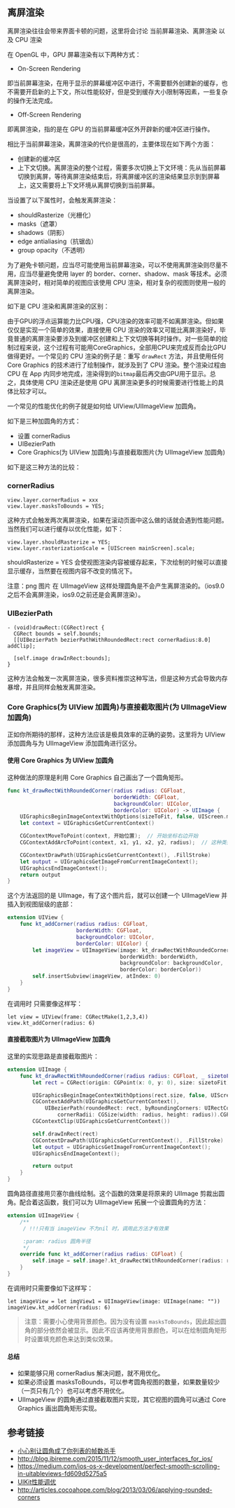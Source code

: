 ## 离屏渲染

离屏渲染往往会带来界面卡顿的问题，这里将会讨论 当前屏幕渲染、离屏渲染 以及 CPU 渲染

在 OpenGL 中，GPU 屏幕渲染有以下两种方式：

- On-Screen Rendering

即当前屏幕渲染，在用于显示的屏幕缓冲区中进行，不需要额外创建新的缓存，也不需要开启新的上下文，所以性能较好，但是受到缓存大小限制等因素，一些复杂的操作无法完成。

- Off-Screen Rendering

即离屏渲染，指的是在 GPU 的当前屏幕缓冲区外开辟新的缓冲区进行操作。

相比于当前屏幕渲染，离屏渲染的代价是很高的，主要体现在如下两个方面：

- 创建新的缓冲区
- 上下文切换。离屏渲染的整个过程，需要多次切换上下文环境：先从当前屏幕切换到离屏，等待离屏渲染结束后，将离屏缓冲区的渲染结果显示到到屏幕上，这又需要将上下文环境从离屏切换到当前屏幕。

当设置了以下属性时，会触发离屏渲染：

- shouldRasterize（光栅化）
- masks（遮罩）
- shadows（阴影）
- edge antialiasing（抗锯齿）
- group opacity（不透明）

为了避免卡顿问题，应当尽可能使用当前屏幕渲染，可以不使用离屏渲染则尽量不用，应当尽量避免使用 layer 的 border、corner、shadow、mask 等技术。必须离屏渲染时，相对简单的视图应该使用 CPU 渲染，相对复杂的视图则使用一般的离屏渲染。

如下是 CPU 渲染和离屏渲染的区别：

由于GPU的浮点运算能力比CPU强，CPU渲染的效率可能不如离屏渲染。但如果仅仅是实现一个简单的效果，直接使用 CPU 渲染的效率又可能比离屏渲染好，毕竟普通的离屏渲染要涉及到缓冲区创建和上下文切换等耗时操作。对一些简单的绘制过程来说，这个过程有可能用CoreGraphics，全部用CPU来完成反而会比GPU做得更好。一个常见的 CPU 渲染的例子是：重写 `drawRect` 方法，并且使用任何 Core Graphics 的技术进行了绘制操作，就涉及到了 CPU 渲染。整个渲染过程由 CPU 在 App 内同步地完成，渲染得到的`bitmap`最后再交由GPU用于显示。总之，具体使用 CPU 渲染还是使用 GPU 离屏渲染更多的时候需要进行性能上的具体比较才可以。

一个常见的性能优化的例子就是如何给 UIView/UIImageView 加圆角。

如下是三种加圆角的方式：

- 设置 cornerRadius
- UIBezierPath
- Core Graphics(为 UIView 加圆角)与直接截取图片(为 UIImageView 加圆角)

如下是这三种方法的比较：

### cornerRadius

```
view.layer.cornerRadius = xxx
view.layer.masksToBounds = YES;
```
这种方式会触发两次离屏渲染，如果在滚动页面中这么做的话就会遇到性能问题。当然我们可以进行缓存以优化性能，如下：

```
view.layer.shouldRasterize = YES; 
view.layer.rasterizationScale = [UIScreen mainScreen].scale;
```

shouldRasterize = YES 会使视图渲染内容被缓存起来，下次绘制的时候可以直接显示缓存，当然要在视图内容不改变的情况下。

注意：png 图片 在 UIImageView 这样处理圆角是不会产生离屏渲染的。（ios9.0之后不会离屏渲染，ios9.0之前还是会离屏渲染）。

### UIBezierPath

```
- (void)drawRect:(CGRect)rect {
  CGRect bounds = self.bounds;
  [[UIBezierPath bezierPathWithRoundedRect:rect cornerRadius:8.0] addClip];

  [self.image drawInRect:bounds];
}
```

这种方法会触发一次离屏渲染，很多资料推崇这种写法，但是这种方式会导致内存暴增，并且同样会触发离屏渲染。

### Core Graphics(为 UIView 加圆角)与直接截取图片(为 UIImageView 加圆角)

正如你所期待的那样，这种方法应该是极具效率的正确的姿势。这里将为 UIView 添加圆角与为 UIImageView 添加圆角进行区分。

#### 使用 Core Graphics 为 UIView 加圆角

这种做法的原理是利用 Core Graphics 自己画出了一个圆角矩形。

```Swift
func kt_drawRectWithRoundedCorner(radius radius: CGFloat,  
                                  borderWidth: CGFloat,
                                  backgroundColor: UIColor,
                                  borderColor: UIColor) -> UIImage {    
    UIGraphicsBeginImageContextWithOptions(sizeToFit, false, UIScreen.mainScreen().scale)
    let context = UIGraphicsGetCurrentContext()

    CGContextMoveToPoint(context, 开始位置);  // 开始坐标右边开始
    CGContextAddArcToPoint(context, x1, y1, x2, y2, radius);  // 这种类型的代码重复四次

    CGContextDrawPath(UIGraphicsGetCurrentContext(), .FillStroke)
    let output = UIGraphicsGetImageFromCurrentImageContext();
    UIGraphicsEndImageContext();
    return output
}
```

这个方法返回的是 UIImage，有了这个图片后，就可以创建一个 UIImageView 并插入到视图层级的底部：

```Swift
extension UIView {  
    func kt_addCorner(radius radius: CGFloat,
                      borderWidth: CGFloat,
                      backgroundColor: UIColor,
                      borderColor: UIColor) {
        let imageView = UIImageView(image: kt_drawRectWithRoundedCorner(radius: radius,
                                    borderWidth: borderWidth,
                                    backgroundColor: backgroundColor,
                                    borderColor: borderColor))
        self.insertSubview(imageView, atIndex: 0)
    }
}
```

在调用时 只需要像这样写：

```
let view = UIView(frame: CGRectMake(1,2,3,4))  
view.kt_addCorner(radius: 6) 
```

#### 直接截取图片为 UIImageView 加圆角

这里的实现思路是直接截取图片：

```Swift
extension UIImage {  
    func kt_drawRectWithRoundedCorner(radius radius: CGFloat, _ sizetoFit: CGSize) -> UIImage {
        let rect = CGRect(origin: CGPoint(x: 0, y: 0), size: sizetoFit)

        UIGraphicsBeginImageContextWithOptions(rect.size, false, UIScreen.mainScreen().scale)
        CGContextAddPath(UIGraphicsGetCurrentContext(),
            UIBezierPath(roundedRect: rect, byRoundingCorners: UIRectCorner.AllCorners,
                cornerRadii: CGSize(width: radius, height: radius)).CGPath)
        CGContextClip(UIGraphicsGetCurrentContext())

        self.drawInRect(rect)
        CGContextDrawPath(UIGraphicsGetCurrentContext(), .FillStroke)
        let output = UIGraphicsGetImageFromCurrentImageContext();
        UIGraphicsEndImageContext();

        return output
    }
}
```

圆角路径直接用贝塞尔曲线绘制。这个函数的效果是将原来的 UIImage 剪裁出圆角。配合着这函数，我们可以为 UIImageView 拓展一个设置圆角的方法：

```Swift
extension UIImageView {  
    /**
     / !!!只有当 imageView 不为nil 时，调用此方法才有效果

     :param: radius 圆角半径
     */
    override func kt_addCorner(radius radius: CGFloat) {
        self.image = self.image?.kt_drawRectWithRoundedCorner(radius: radius, self.bounds.size)
    }
}
```

在调用时只需要像如下这样写：

```
let imageView = let imgView1 = UIImageView(image: UIImage(name: ""))  
imageView.kt_addCorner(radius: 6)  
```

> 注意：需要小心使用背景颜色。因为没有设置 `masksToBounds`，因此超出圆角的部分依然会被显示。因此不应该再使用背景颜色，可以在绘制圆角矩形时设置填充颜色来达到类似效果。

#### 总结

- 如果能够只用 cornerRadius 解决问题，就不用优化。
- 如果必须设置 masksToBounds，可以参考圆角视图的数量，如果数量较少（一页只有几个）也可以考虑不用优化。
- UIImageView 的圆角通过直接截取图片实现，其它视图的圆角可以通过 Core Graphics 画出圆角矩形实现。

## 参考链接
* [小心别让圆角成了你列表的帧数杀手](http://www.cocoachina.com/ios/20150803/12873.html)
* http://blog.ibireme.com/2015/11/12/smooth_user_interfaces_for_ios/
* https://medium.com/ios-os-x-development/perfect-smooth-scrolling-in-uitableviews-fd609d5275a5
* [UIKit性能调优](http://www.jianshu.com/p/619cf14640f3)
* http://articles.cocoahope.com/blog/2013/03/06/applying-rounded-corners